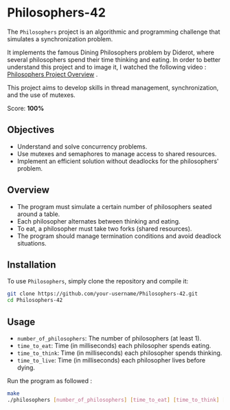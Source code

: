 # Philosophers-42

The `Philosophers` project is an algorithmic and programming challenge that simulates a synchronization problem. 

It implements the famous Dining Philosophers problem by Diderot, where several philosophers spend their time thinking and eating. In order to better understand this project and to image it, I watched the following video : 
[Philosophers Project Overview](https://www.youtube.com/watch?v=HbBYHRBJ47Q) .

This project aims to develop skills in thread management, synchronization, and the use of mutexes.

Score: **100%**

## Objectives

- Understand and solve concurrency problems.
- Use mutexes and semaphores to manage access to shared resources.
- Implement an efficient solution without deadlocks for the philosophers' problem.

## Overview

- The program must simulate a certain number of philosophers seated around a table.
- Each philosopher alternates between thinking and eating.
- To eat, a philosopher must take two forks (shared resources).
- The program should manage termination conditions and avoid deadlock situations.

## Installation

To use `Philosophers`, simply clone the repository and compile it:
   ```bash
   git clone https://github.com/your-username/Philosophers-42.git
   cd Philosophers-42
   ```

## Usage

- `number_of_philosophers`: The number of philosophers (at least 1).
- `time_to_eat`: Time (in milliseconds) each philosopher spends eating.
- `time_to_think`: Time (in milliseconds) each philosopher spends thinking.
- `time_to_live`: Time (in milliseconds) each philosopher lives before dying.

Run the program as followed :
  ```bash
  make
  ./philosophers [number_of_philosophers] [time_to_eat] [time_to_think] [time_to_live]
  ```
